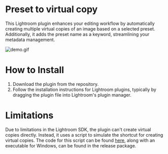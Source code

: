 # Preset to virtual copy
This Lightroom plugin enhances your editing workflow by automatically creating multiple virtual copies of an image based on a selected preset. Additionally, it adds the preset name as a keyword, streamlining your metadata management.

![demo.gif](docs%2Fdemo.gif)

# How to Install
1. Download the plugin from the repository.
2. Follow the installation instructions for Lightroom plugins, typically by dragging the plugin file into Lightroom's plugin manager.

# Limitations
Due to limitations in the Lightroom SDK, the plugin can't create virtual copies directly. Instead, it uses a script to simulate the shortcut for creating virtual copies. The code for this script can be found [here](https://github.com/0oMarko0/keypress), along with an executable for Windows, can be found in the release package.
